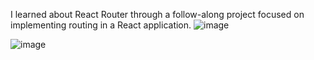 I learned about React Router through a follow-along project focused on implementing routing in a React application.
![image](https://github.com/user-attachments/assets/6dd42cbb-f206-4da7-abf3-952c538e253d)

![image](https://github.com/user-attachments/assets/ab40805b-ef5e-417c-8200-260986282119)

